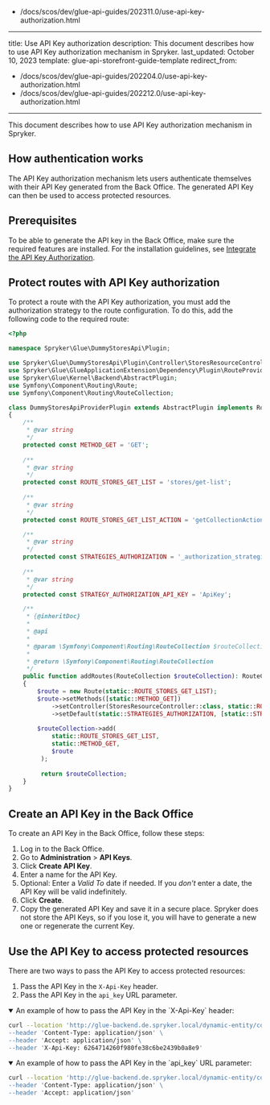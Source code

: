   - /docs/scos/dev/glue-api-guides/202311.0/use-api-key-authorization.html
---
title: Use API Key authorization
description: This document describes how to use API Key authorization mechanism in Spryker.
last_updated: October 10, 2023
template: glue-api-storefront-guide-template
redirect_from:
  - /docs/scos/dev/glue-api-guides/202204.0/use-api-key-authorization.html
  - /docs/scos/dev/glue-api-guides/202212.0/use-api-key-authorization.html
---

This document describes how to use API Key authorization mechanism in Spryker.

## How authentication works

The API Key authorization mechanism lets users authenticate themselves with their API Key generated from the Back Office. The generated API Key can then be used to access protected resources.

## Prerequisites

To be able to generate the API key in the Back Office, make sure the required features are installed. For the installation guidelines, see [Integrate the API Key Authorization](/docs/dg/dev/upgrade-and-migrate/migrate-to-decoupled-glue-infrastructure/decoupled-glue-infrastructure-integrate-api-key-authorization.html).

## Protect routes with API Key authorization

To protect a route with the API Key authorization, you must add the authorization strategy to the route configuration. To do this, add the following code to the required route:

```php
<?php

namespace Spryker\Glue\DummyStoresApi\Plugin;

use Spryker\Glue\DummyStoresApi\Plugin\Controller\StoresResourceController;
use Spryker\Glue\GlueApplicationExtension\Dependency\Plugin\RouteProviderPluginInterface;
use Spryker\Glue\Kernel\Backend\AbstractPlugin;
use Symfony\Component\Routing\Route; 
use Symfony\Component\Routing\RouteCollection;

class DummyStoresApiProviderPlugin extends AbstractPlugin implements RouteProviderPluginInterface
{
    /**
     * @var string
     */
    protected const METHOD_GET = 'GET';
    
    /**
     * @var string
     */
    protected const ROUTE_STORES_GET_LIST = 'stores/get-list';
    
    /**
     * @var string
     */
    protected const ROUTE_STORES_GET_LIST_ACTION = 'getCollectionAction';

    /**
     * @var string
     */
    protected const STRATEGIES_AUTHORIZATION = '_authorization_strategies';
    
    /**
     * @var string
     */ 
    protected const STRATEGY_AUTHORIZATION_API_KEY = 'ApiKey';

    /**
     * {@inheritDoc}
     *
     * @api
     *
     * @param \Symfony\Component\Routing\RouteCollection $routeCollection
     *
     * @return \Symfony\Component\Routing\RouteCollection
     */
    public function addRoutes(RouteCollection $routeCollection): RouteCollection
    {
        $route = new Route(static::ROUTE_STORES_GET_LIST);
        $route->setMethods([static::METHOD_GET])
            ->setController(StoresResourceController::class, static::ROUTE_STORES_GET_LIST_ACTION)
            ->setDefault(static::STRATEGIES_AUTHORIZATION, [static::STRATEGY_AUTHORIZATION_API_KEY]);
        
        $routeCollection->add(
            static::ROUTE_STORES_GET_LIST,
            static::METHOD_GET,
            $route
         );
         
         return $routeCollection;
    }
}
```

## Create an API Key in the Back Office

To create an API Key in the Back Office, follow these steps:
1. Log in to the Back Office.
2. Go to **Administration** > **API Keys**.
3. Click **Create API Key**.
4. Enter a name for the API Key.
5. Optional: Enter a *Valid To* date if needed. If you *don't* enter a date, the API Key will be valid indefinitely.
6. Click **Create**.
7. Copy the generated API Key and save it in a secure place. Spryker does not store the API Keys, so if you lose it, you will have to generate a new one or regenerate the current Key.

## Use the API Key to access protected resources

There are two ways to pass the API Key to access protected resources:
1. Pass the API Key in the `X-Api-Key` header.
2. Pass the API Key in the `api_key` URL parameter.

<details open>
<summary markdown='span'>An example of how to pass the API Key in the `X-Api-Key` header:</summary>

```bash
curl --location 'http://glue-backend.de.spryker.local/dynamic-entity/countries \
--header 'Content-Type: application/json' \
--header 'Accept: application/json' \
--header 'X-Api-Key: 6264714260f980fe38c6be2439b0a8e9'
```
</details>

<details open>
<summary markdown='span'>An example of how to pass the API Key in the `api_key` URL parameter:</summary>

```bash
curl --location 'http://glue-backend.de.spryker.local/dynamic-entity/countries?api_key=6264714260f980fe38c6be2439b0a8e9 \
--header 'Content-Type: application/json' \
--header 'Accept: application/json'
```
</details>

